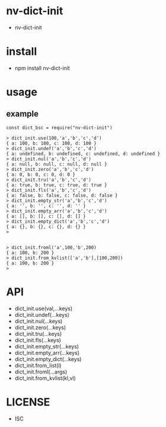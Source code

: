 nv-dict-init
============
- nv-dict-init


install
=======
- npm install nv-dict-init

usage
=====

example
-------

    const dict_bsc = require("nv-dict-init")

    > dict_init.use(100,'a','b','c','d')
    { a: 100, b: 100, c: 100, d: 100 }
    > dict_init.undef('a','b','c','d')
    { a: undefined, b: undefined, c: undefined, d: undefined }
    > dict_init.nul('a','b','c','d')
    { a: null, b: null, c: null, d: null }
    > dict_init.zero('a','b','c','d')
    { a: 0, b: 0, c: 0, d: 0 }
    > dict_init.tru('a','b','c','d')
    { a: true, b: true, c: true, d: true }
    > dict_init.fls('a','b','c','d')
    { a: false, b: false, c: false, d: false }
    > dict_init.empty_str('a','b','c','d')
    { a: '', b: '', c: '', d: '' }
    > dict_init.empty_arr('a','b','c','d')
    { a: [], b: [], c: [], d: [] }
    > dict_init.empty_dict('a','b','c','d')
    { a: {}, b: {}, c: {}, d: {} }
    >


    > dict_init.froml('a',100,'b',200)
    { a: 100, b: 200 }
    > dict_init.from_kvlist(['a','b'],[100,200])
    { a: 100, b: 200 }
    >


API
====

- dict\_init.use(val,...keys) 
- dict\_init.undef(...keys)
- dict\_init.nul(...keys)
- dict\_init.zero(...keys)
- dict\_init.tru(...keys)
- dict\_init.fls(...keys)
- dict\_init.empty\_str(...keys)
- dict\_init.empty\_arr(...keys)
- dict\_init.empty\_dict(...keys)
- dict\_init.from\_list(l)
- dict\_init.froml(...args)
- dict\_init.from\_kvlist(kl,vl)

LICENSE
=======
- ISC

